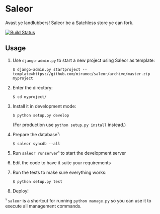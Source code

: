 Saleor
======

Avast ye landlubbers! Saleor be a Satchless store ye can fork.

[![Build Status](https://travis-ci.org/mirumee/saleor.png?branch=master)](https://travis-ci.org/mirumee/saleor)


Usage
-----

1. Use `django-admin.py` to start a new project using Saleor as template:

   ```
   $ django-admin.py startproject --template=https://github.com/mirumee/saleor/archive/master.zip myproject
   ```
2. Enter the directory:

   ```
   $ cd myproject/
   ```
3. Install it in development mode:

   ```
   $ python setup.py develop
   ```
   (For production use `python setup.py install` instead.)
4. Prepare the database¹:

   ```
   $ saleor syncdb --all
   ```
5. Run `saleor runserver`¹ to start the development server
6. Edit the code to have it suite your requirements
7. Run the tests to make sure everything works:

   ```
   $ python setup.py test
   ```
8. Deploy!

¹ `saleor` is a shortcut for running `python manage.py` so you can use it to execute all management commands.
